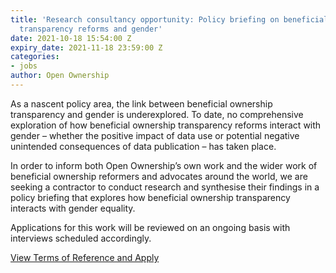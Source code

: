 ```yaml
---
title: 'Research consultancy opportunity: Policy briefing on beneficial ownership
  transparency reforms and gender'
date: 2021-10-18 15:54:00 Z
expiry_date: 2021-11-18 23:59:00 Z
categories:
- jobs
author: Open Ownership
---
```


As a nascent policy area, the link between beneficial ownership transparency and gender is underexplored. To date, no comprehensive exploration of how beneficial ownership transparency reforms interact with gender – whether the positive impact of data use or potential negative unintended consequences of data publication – has taken place. 

In order to inform both Open Ownership’s own work and the wider work of beneficial ownership reformers and advocates around the world, we are seeking a contractor to conduct research and synthesise their findings in a policy briefing that explores how beneficial ownership transparency interacts with gender equality.

Applications for this work will be reviewed on an ongoing basis with interviews scheduled accordingly.

[View Terms of Reference and Apply](/uploads/oo-vacancy-research-consultant-2021-10.pdf)